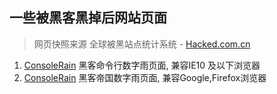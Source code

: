 ## 一些被黑客黑掉后网站页面

> 网页快照来源 全球被黑站点统计系统 - [Hacked.com.cn](https://www.hacked.com.cn)

1. [ConsoleRain](ConsoleRain.html)  黑客命令行数字雨页面, 兼容IE10 及以下浏览器
2. [ConsoleRain](DigitalRain.html)  黑客帝国数字雨页面, 兼容Google,Firefox浏览器

